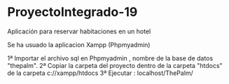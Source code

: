# ProyectoIntegrado-19
Aplicación para reservar habitaciones en un hotel

Se ha usuado la aplicacion Xampp (Phpmyadmin)

1ª Importar el archivo sql en Phpmyadmin , nombre de la base de datos "thepalm".
2ª Copiar la carpeta del proyecto dentro de la carpeta "htdocs" de la carpeta c://xampp/htdocs
3ª Ejecutar : localhost/ThePalm/

